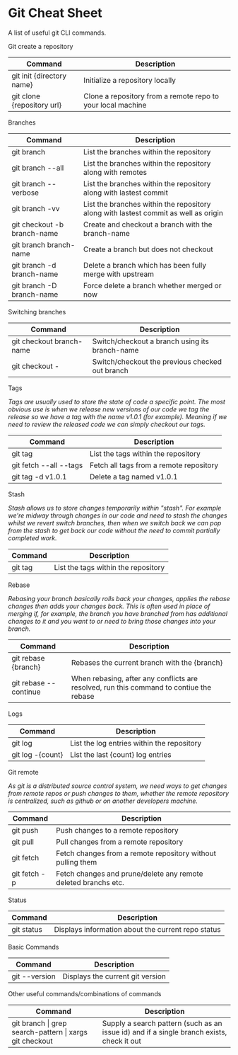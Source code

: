 # Git Cheat Sheet
A list of useful git CLI commands.

Git create a repository

| Command | Description |
|---------|-------------|
| git init {directory name} | Initialize a repository locally |
| git clone {repository url} | Clone a repository from a remote repo to your local machine |


Branches

| Command | Description |
|---------|-------------|
| git branch | List the branches within the repository |
| git branch --all | List the branches within the repository along with remotes |
| git branch --verbose | List the branches within the repository along with lastest commit |
| git branch -vv | List the branches within the repository along with lastest commit as well as origin |
| git checkout -b branch-name | Create and checkout a branch with the branch-name |
| git branch branch-name | Create a branch but does not checkout |
| git branch -d branch-name | Delete a branch which has been fully merge with upstream |
| git branch -D branch-name | Force delete a branch whether merged or now |

Switching branches

| Command | Description |
|---------|-------------|
| git checkout branch-name | Switch/checkout a branch using its branch-name |
| git checkout - | Switch/checkout the previous checked out branch |

Tags

_Tags are usually used to store the state of code a specific point. The most obvious use is when we release new versions of our code we tag the release so we have a tag with the name v1.0.1 (for example). Meaning if we need to review the released code
we can simply checkout our tags._

| Command | Description |
|---------|-------------|
| git tag | List the tags within the repository |
| git fetch --all --tags | Fetch all tags from a remote repository |
| git tag -d v1.0.1 | Delete a tag named v1.0.1 |

Stash

_Stash allows us to store changes temporarily within "stash". For example we're midway through changes in our code and need to stash the changes whilst we revert switch branches, then when we switch back we can pop from the stash to get back our code without the need to commit partially completed work._

| Command | Description |
|---------|-------------|
| git tag | List the tags within the repository |

Rebase

_Rebasing your branch basically rolls back your changes, applies the rebase changes then adds your changes back. This
is often used in place of merging if, for example, the branch you have branched from has additional changes to it and you
want to or need to bring those changes into your branch._

| Command | Description |
|---------|-------------|
| git rebase {branch} | Rebases the current branch with the {branch} |
| git rebase --continue | When rebasing, after any conflicts are resolved, run this command to contiue the rebase |


Logs

| Command | Description |
|---------|-------------|
| git log | List the log entries within the repository |
| git log  -{count} | List the last {count} log entries |


Git remote

_As git is a distributed source control system, we need ways to get changes from remote repos or push changes to them, whether
the remote repository is centralized, such as github or on another developers machine._

| Command | Description |
|---------|-------------|
| git push | Push changes to a remote repository |
| git pull | Pull changes from a remote repository |
| git fetch | Fetch changes from a remote repository without pulling them |
| git fetch -p | Fetch changes and prune/delete any remote deleted branchs etc. |

Status

| Command | Description |
|---------|-------------|
| git status | Displays information about the current repo status |


Basic Commands

| Command | Description |
|---------|-------------|
| git --version | Displays the current git version |

Other useful commands/combinations of commands

| Command | Description |
|---------|-------------|
| git branch &#124; grep search-pattern &#124; xargs git checkout | Supply a search pattern (such as an issue id) and if a single branch exists, check it out |
